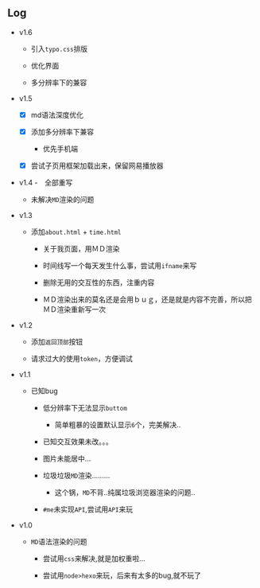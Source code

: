 ## Log
- v1.6
  - 引入`typo.css`排版

  - 优化界面

  - 多分辨率下的兼容
- v1.5
    - [x] md语法深度优化

    - [x] 添加多分辨率下兼容
        - 优先手机端

    - [x] 尝试子页用框架加载出来，保留网易播放器

- v1.4
  -　全部重写

  - 未解决`MD`渲染的问题

- v1.3

    - 添加`about.html` + `time.html`

      - 关于我页面，用ＭＤ渲染

      - 时间线写一个每天发生什么事，尝试用`ifname`来写

      - 删除无用的交互性的东西，注重内容

      - ＭＤ渲染出来的莫名还是会用ｂｕｇ，还是就是内容不完善，所以把ＭＤ渲染重新写一次  

- v1.2
    - 添加`返回顶部`按钮

    - 请求过大的使用`token`，方便调试

- v1.1
  - 已知bug

    - 低分辨率下无法显示`buttom`

        - 简单粗暴的设置默认显示`6`个，完美解决..

    - 已知交互效果未改。。。

    - 图片未能居中...

    - 垃圾垃圾`MD`渲染.........

        - 这个锅，`MD`不背..纯属垃圾浏览器渲染的问题..

    - `#me`未实现`API`,尝试用`API`来玩

- v1.0

  - `MD`语法渲染的问题

    - 尝试用`css`来解决,就是加权重啦...

    - 尝试用`node>hexo`来玩，后来有太多的bug,就不玩了
